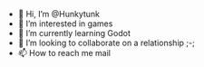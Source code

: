 - 👋 Hi, I’m @Hunkytunk
- 👀 I’m interested in games
- 🌱 I’m currently learning Godot
- 💞️ I’m looking to collaborate on a relationship ;-;
- 📫 How to reach me mail

<!---
Hunkytunk/Hunkytunk is a ✨ special ✨ repository because its `README.md` (this file) appears on your GitHub profile.
You can click the Preview link to take a look at your changes.
--->

